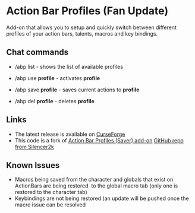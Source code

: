 Action Bar Profiles (Fan Update)
================================

Add-on that allows you to setup and quickly switch between different profiles of your action bars, talents, macros and key bindings.

Chat commands
-------------

* /abp list - shows the list of available profiles

* /abp use **profile** - activates **profile**
* /abp save **profile** - saves current actions to **profile**
* /abp del **profile** - deletes **profile**

Links
-----

* The latest release is available on [CurseForge](https://www.curseforge.com/wow/addons/action-bar-profiles-fan-update)
* This code is a fork of [Action Bar Profiles (Saver) add-on](https://www.curseforge.com/wow/addons/action-bar-profiles) [GitHub repo from Silencer2k](https://github.com/Silencer2K/wow-action-bar-profiles)

Known Issues
------------

* Macros being saved from the character and globals that exist on ActionBars are being restored  to the global macro tab (only one is restored to the character tab)
* Keybindings are not being restored (an update will be pushed once the macro issue can be resolved
